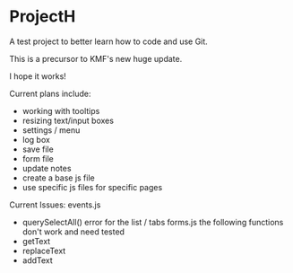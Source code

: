 # ProjectH
A test project to better learn how to code and use Git.

This is a precursor to KMF's new huge update.

I hope it works!

Current plans include:
- working with tooltips
- resizing text/input boxes
- settings / menu
- log box
- save file
- form file
- update notes
- create a base js file
- use specific js files for specific pages

Current Issues:
 events.js 
- querySelectAll() error for the list / tabs
 forms.js
	the following functions don't work and need tested
- getText
- replaceText
- addText